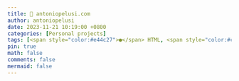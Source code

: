 ```yaml
---
title: 🪪 antoniopelusi.com
author: antoniopelusi
date: 2023-11-21 10:19:00 +0800
categories: [Personal projects]
tags: [<span style="color:#e44c27">●</span> HTML, <span style="color:#c6538c">●</span> SCSS, <span style="color:#f1e15a">●</span> JavaScript, <span style="color:#89e051">●</span> Shell, <span style="color:#6f1515">●</span> Ruby]
pin: true
math: false
comments: false
mermaid: false
---
```


<script async defer src="https://buttons.github.io/buttons.js"></script>

<a class="github-button" href="https://github.com/antoniopelusi/antoniopelusi.com" data-color-scheme="no-preference: dark; light: light; dark: dark;" data-size="large" aria-label="Repository"></a>